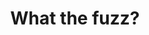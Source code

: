 ---
title: "What the fuzz?"
pullquote: "Goatee. Handlebars. Whatever you want to try, lockdown is your moment."
excerpt: "Hugh Abbott has literally no chill as he talks about all the ways you can ruin your face during lockdown."
image: "/assets/images/stock-images/stock-image-4.png"
image-alt: "Two men with different facial hair."
layout: post
---